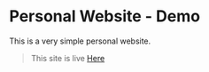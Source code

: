 # Personal Website - Demo
This is a very simple personal website.

> This site is live <a href="https://tawfique07.github.io/Personal-Website---demo/" target="_blank">Here</a>